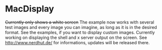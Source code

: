 # MacDisplay
~~Currently only shows a white screen~~
The example now works with several test images and every image you can imagine, as long as it is in the desired format. See the examples, if you want to display custom images.
Currently working on displaying the shell and x server output on the screen.
See http://www.nerdhut.de/ for informations, updates will be released there.
